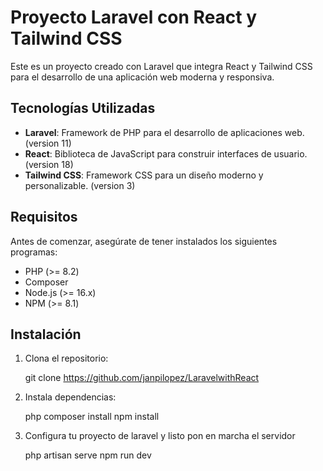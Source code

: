 # Proyecto Laravel con React y Tailwind CSS

Este es un proyecto creado con Laravel que integra React y Tailwind CSS para el desarrollo de una aplicación web moderna y responsiva.

## Tecnologías Utilizadas

- **Laravel**: Framework de PHP para el desarrollo de aplicaciones web.  (version 11)
- **React**: Biblioteca de JavaScript para construir interfaces de usuario. (version 18)
- **Tailwind CSS**: Framework CSS para un diseño moderno y personalizable. (version 3)

## Requisitos

Antes de comenzar, asegúrate de tener instalados los siguientes programas:

- PHP (>= 8.2)
- Composer
- Node.js (>= 16.x)
- NPM (>= 8.1)

## Instalación

1. Clona el repositorio:

   git clone https://github.com/janpilopez/LaravelwithReact

2. Instala dependencias:

   php composer install
   npm install

4. Configura tu proyecto de laravel y listo pon en marcha el servidor

    php artisan serve
    npm run dev

